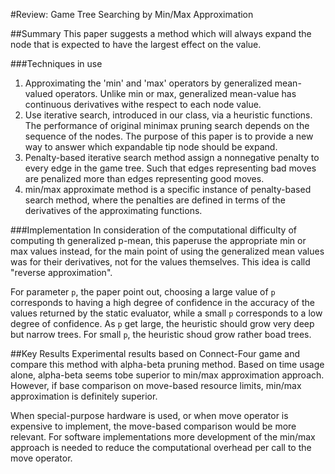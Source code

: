 #Review: Game Tree Searching by Min/Max Approximation


##Summary
This paper suggests a method which will always expand the node that is expected to have the largest effect on the value.

###Techniques in use
1. Approximating the 'min' and 'max' operators by generalized mean-valued operators. Unlike min or max, generalized mean-value has continuous derivatives withe respect to each node value.
2. Use iterative search, introduced in our class, via a heuristic functions. The performance of original minimax pruning search depends on the sequence of the nodes. The purpose of this paper is to provide a new way to answer which expandable tip node should be expand.
3. Penalty-based iterative search method assign a nonnegative penalty to every edge in the game tree. Such that edges representing bad moves are penalized more than edges representing good moves.
4. min/max approximate method is a specific instance of penalty-based search method, where the penalties are defined in terms of the derivatives of the approximating functions.

###Implementation
In consideration of the computational difficulty of computing th generalized p-mean, this paperuse the appropriate min or max values instead, for the main point of using the generalized mean values was for their derivatives, not for the values themselves. This idea is calld "reverse approximation".

For parameter `p`, the paper point out, choosing a large value of `p` corresponds to having a high degree of confidence in the accuracy of the values returned by the static evaluator, while a small `p` corresponds to a low degree of confidence. As `p` get large, the heuristic should grow very deep but narrow trees. For small `p`, the heuristic shoud grow rather boad trees.

##Key Results
Experimental results based on Connect-Four game and compare this method with alpha-beta pruning method. Based on time usage alone, alpha-beta seems tobe superior to min/max approximation approach. However, if base comparison on move-based resource limits, min/max approximation is definitely superior.

When special-purpose hardware is used, or when move operator is expensive to implement, the move-based comparison would be more relevant. For software implementations more development of the min/max approach is needed to reduce the computational overhead per call to the move operator.
